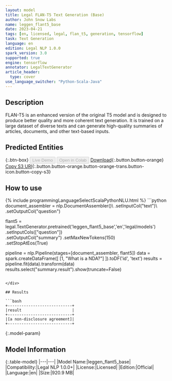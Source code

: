 ```yaml
---
layout: model
title: Legal FLAN-T5 Text Generation (Base)
author: John Snow Labs
name: leggen_flant5_base
date: 2023-04-21
tags: [en, licensed, legal, flan_t5, generation, tensorflow]
task: Text Generation
language: en
edition: Legal NLP 1.0.0
spark_version: 3.0
supported: true
engine: tensorflow
annotator: LegalTextGenerator
article_header:
  type: cover
use_language_switcher: "Python-Scala-Java"
---
```


## Description

FLAN-T5 is an enhanced version of the original T5 model and is designed to produce better quality and more coherent text generation. It is trained on a large dataset of diverse texts and can generate high-quality summaries of articles, documents, and other text-based inputs.

## Predicted Entities



{:.btn-box}
<button class="button button-orange" disabled>Live Demo</button>
<button class="button button-orange" disabled>Open in Colab</button>
[Download](https://s3.amazonaws.com/auxdata.johnsnowlabs.com/legal/models/leggen_flant5_base_en_1.0.0_3.0_1682073962277.zip){:.button.button-orange}
[Copy S3 URI](s3://auxdata.johnsnowlabs.com/legal/models/leggen_flant5_base_en_1.0.0_3.0_1682073962277.zip){:.button.button-orange.button-orange-trans.button-icon.button-copy-s3}

## How to use



<div class="tabs-box" markdown="1">
{% include programmingLanguageSelectScalaPythonNLU.html %}
```python
document_assembler = nlp.DocumentAssembler()\
    .setInputCol("text")\
    .setOutputCol("question")

flant5 = legal.TextGenerator.pretrained('leggen_flant5_base','en','legal/models')\
    .setInputCols(["question"])\
    .setOutputCol("summary")
    .setMaxNewTokens(150)\
    .setStopAtEos(True)
  
pipeline = nlp.Pipeline(stages=[document_assembler, flant5])
data = spark.createDataFrame([
  [1, "What is a NDA?"]
]).toDF('id', 'text')
results = pipeline.fit(data).transform(data)
results.select("summary.result").show(truncate=False)
```

</div>

## Results

```bash
+----------------------------+
|result                      |
+----------------------------+
|[a non-disclosure agreement]|
+----------------------------+
```

{:.model-param}
## Model Information

{:.table-model}
|---|---|
|Model Name:|leggen_flant5_base|
|Compatibility:|Legal NLP 1.0.0+|
|License:|Licensed|
|Edition:|Official|
|Language:|en|
|Size:|920.9 MB|